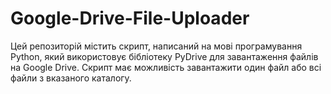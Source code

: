 # Google-Drive-File-Uploader
Цей репозиторій містить скрипт, написаний на мові програмування Python, який використовує бібліотеку PyDrive для завантаження файлів на Google Drive. Скрипт має можливість завантажити один файл або всі файли з вказаного каталогу.
